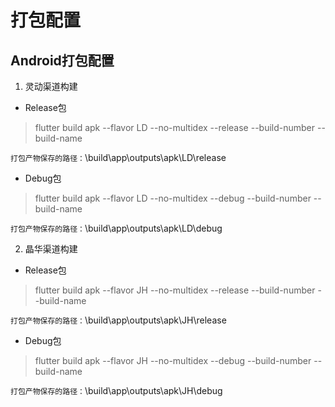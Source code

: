 # 打包配置

## Android打包配置
1. 灵动渠道构建
* Release包
> flutter build apk --flavor LD --no-multidex --release --build-number <versionNumber> --build-name <versionName>

`打包产物保存的路径：`\build\app\outputs\apk\LD\release
* Debug包
> flutter build apk --flavor LD --no-multidex --debug --build-number <versionNumber> --build-name <versionName>

`打包产物保存的路径：`\build\app\outputs\apk\LD\debug


2. 晶华渠道构建
* Release包
> flutter build apk --flavor JH --no-multidex --release --build-number <versionNumber> --build-name <versionName>

`打包产物保存的路径：`\build\app\outputs\apk\JH\release
* Debug包
> flutter build apk --flavor JH --no-multidex --debug --build-number <versionNumber> --build-name <versionName>

`打包产物保存的路径：`\build\app\outputs\apk\JH\debug
